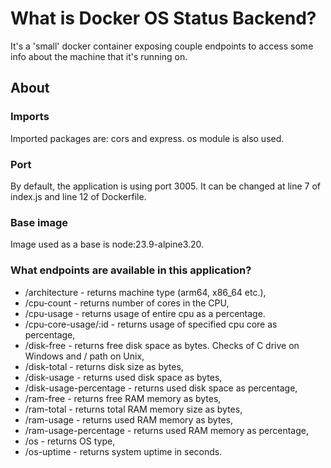 # What is Docker OS Status Backend?
It's a 'small' docker container exposing couple endpoints to access some
info about the machine that it's running on.

## About

### Imports
Imported packages are: cors and express. os module is also used.

### Port
By default, the application is using port 3005. It can be changed at
line 7 of index.js and line 12 of Dockerfile.

### Base image
Image used as a base is node:23.9-alpine3.20.

### What endpoints are available in this application?
- /architecture -  returns machine type (arm64, x86_64 etc.),
- /cpu-count - returns number of cores in the CPU,
- /cpu-usage - returns usage of entire cpu as a percentage.
- /cpu-core-usage/:id - returns usage of specified cpu core as percentage,
- /disk-free - returns free disk space as bytes. Checks of C drive on Windows
 and / path on Unix,
- /disk-total - returns disk size as bytes,
- /disk-usage - returns used disk space as bytes,
- /disk-usage-percentage - returns used disk space as percentage,
- /ram-free - returns free RAM memory as bytes,
- /ram-total - returns total RAM memory size as bytes,
- /ram-usage - returns used RAM memory as bytes,
- /ram-usage-percentage - returns used RAM memory as percentage,
- /os - returns OS type,
- /os-uptime - returns system uptime in seconds.